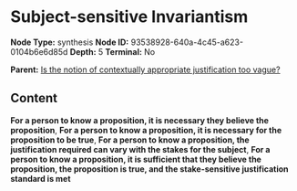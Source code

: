 # Subject-sensitive Invariantism

**Node Type:** synthesis
**Node ID:** 93538928-640a-4c45-a623-0104b6e6d85d
**Depth:** 5
**Terminal:** No

**Parent:** [Is the notion of contextually appropriate justification too vague?](is-the-notion-of-contextually-appropriate-justification-too-vague-antithesis-5771c7ad-df06-402e-865f-806c00f1d6b2.md)

## Content

**For a person to know a proposition, it is necessary they believe the proposition**, **For a person to know a proposition, it is necessary for the proposition to be true**, **For a person to know a proposition, the justification required can vary with the stakes for the subject**, **For a person to know a proposition, it is sufficient that they believe the proposition, the proposition is true, and the stake-sensitive justification standard is met**
